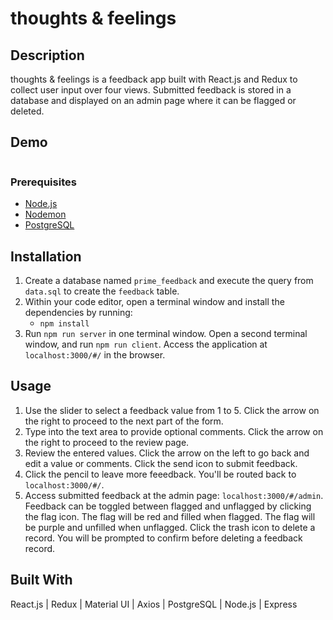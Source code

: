# thoughts & feelings 

## Description

thoughts & feelings is a feedback app built with React.js and Redux to collect user input over four views. Submitted feedback is stored in a database and displayed on an admin page where it can be flagged or deleted.

## Demo

<p align ="center">
    <img src="">
</p>

### Prerequisites

- [Node.js](https://nodejs.org/en/)
- [Nodemon](https://www.npmjs.com/package/nodemon)
- [PostgreSQL](https://www.postgresql.org/)

## Installation

1. Create a database named `prime_feedback` and execute the query from `data.sql` to create the `feedback` table. 
2. Within your code editor, open a terminal window and install the dependencies by running:
    - `npm install`
3. Run `npm run server` in one terminal window. Open a second terminal window, and run `npm run client`. Access the application at `localhost:3000/#/` in the browser.

## Usage

1. Use the slider to select a feedback value from 1 to 5. Click the arrow on the right to proceed to the next part of the form. 
2. Type into the text area to provide optional comments. Click the arrow on the right to proceed to the review page.
3. Review the entered values. Click the arrow on the left to go back and edit a value or comments. Click the send icon to submit feedback. 
4. Click the pencil to leave more feeedback. You'll be routed back to `localhost:3000/#/`.
5. Access submitted feedback at the admin page: `localhost:3000/#/admin`. Feedback can be toggled between flagged and unflagged by clicking the flag icon. The flag will be red and filled when flagged. The flag will be purple and unfilled when unflagged. Click the trash icon to delete a record. You will be prompted to confirm before deleting a feedback record.   

## Built With

React.js | Redux | Material UI | Axios | PostgreSQL | Node.js | Express